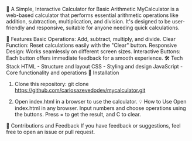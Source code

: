 🧮 A Simple, Interactive Calculator for Basic Arithmetic
MyCalculator is a web-based calculator that performs essential arithmetic operations like addition, subtraction, multiplication, and division. It's designed to be user-friendly and responsive, suitable for anyone needing quick calculations.

🚀 Features
Basic Operations: Add, subtract, multiply, and divide.
Clear Function: Reset calculations easily with the "Clear" button.
Responsive Design: Works seamlessly on different screen sizes.
Interactive Buttons: Each button offers immediate feedback for a smooth experience.
🛠️ Tech Stack
HTML - Structure and layout
CSS - Styling and design
JavaScript - Core functionality and operations
🔧 Installation
1. Clone this repository:
git clone https://github.com/carlosazevedodev/mycalculator.git

2. Open index.html in a browser to use the calculator.
💡 How to Use
Open index.html in any browser.
Input numbers and choose operations using the buttons.
Press = to get the result, and C to clear.


🎉 Contributions and Feedback
If you have feedback or suggestions, feel free to open an issue or pull request.







